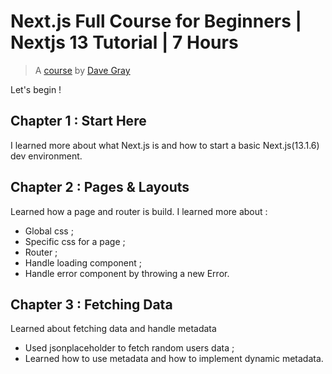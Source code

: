 # Next.js Full Course for Beginners | Nextjs 13 Tutorial | 7 Hours

> A [course](https://www.youtube.com/watch?v=843nec-IvW0) by [Dave Gray](https://linktr.ee/davegray)

Let's begin ! 

## Chapter 1 : Start Here

I learned more about what Next.js is and how to start a basic Next.js(13.1.6) dev environment.

## Chapter 2 : Pages & Layouts

Learned how a page and router is build. I learned more about :
- Global css ;
- Specific css for a page ;
- Router ;
- Handle loading component ; 
- Handle error component by throwing a new Error.

## Chapter 3 : Fetching Data

Learned about fetching data and handle metadata

- Used jsonplaceholder to fetch random users data ;
- Learned how to use metadata and how to implement dynamic metadata.